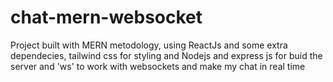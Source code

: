 # chat-mern-websocket
Project built with MERN metodology, using ReactJs and some extra dependecies, tailwind css for styling and Nodejs and express js for buid the server and 'ws' to work with websockets and make my chat in real time
